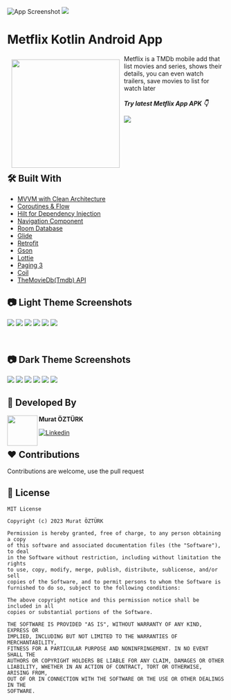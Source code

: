 ![App Screenshot](https://github.com/muratozturk5/Metflix/blob/main/Screenshots/BANNER.png)
![](https://vbr.wocr.tk/badge?page_id=metflix&color=55acb7&style=for-the-badge&logo=Github)

# Metflix Kotlin Android App

<img src="https://github.com/muratozturk5/Metflix/blob/main/Screenshots/logo.png" align="left"
width="250" hspace="10" vspace="10">
   
Metflix is a TMDb mobile add that list movies and series, shows their details, you can even watch trailers, save movies to list for watch later</br></br>***Try latest Metflix App APK 👇***

[![](https://img.shields.io/badge/Metflix-APK-brightgreen?style=for-the-badge&logo=android)](https://github.com/muratozturk5/Metflix/releases)</br></br></br></br></br></br>

## 🛠 Built With
- [MVVM with Clean Architecture](https://www.toptal.com/android/android-apps-mvvm-with-clean-architecture)
- [Coroutines & Flow](https://developer.android.com/kotlin/flow)
- [Hilt for Dependency Injection](https://developer.android.com/training/dependency-injection/hilt-android)
- [Navigation Component](https://developer.android.com/guide/navigation/navigation-getting-started)
- [Room Database](https://developer.android.com/training/data-storage/room)
- [Glide](https://github.com/bumptech/glide)
- [Retrofit](https://square.github.io/retrofit)
- [Gson](https://github.com/google/gson)
- [Lottie](https://github.com/LottieFiles/lottie-android)
- [Paging 3](https://proandroiddev.com/paging-3-easier-way-to-pagination-part-1-584cad1f4f61)
- [Coil](https://coil-kt.github.io/coil/)
- [TheMovieDb(Tmdb) API](https://developers.themoviedb.org/3)

## 📷 Light Theme Screenshots

![](https://github.com/muratozturk5/Metflix/blob/main/Screenshots/1.png)
![](https://github.com/muratozturk5/Metflix/blob/main/Screenshots/2.png)
![](https://github.com/muratozturk5/Metflix/blob/main/Screenshots/3.png)
![](https://github.com/muratozturk5/Metflix/blob/main/Screenshots/4.png)
![](https://github.com/muratozturk5/Metflix/blob/main/Screenshots/5.png)
![](https://github.com/muratozturk5/Metflix/blob/main/Screenshots/6.png)

</br>

## 📷 Dark Theme Screenshots
![](https://github.com/muratozturk5/Metflix/blob/main/Screenshots/1d.png)
![](https://github.com/muratozturk5/Metflix/blob/main/Screenshots/2d.png)
![](https://github.com/muratozturk5/Metflix/blob/main/Screenshots/3d.png)
![](https://github.com/muratozturk5/Metflix/blob/main/Screenshots/4d.png)
![](https://github.com/muratozturk5/Metflix/blob/main/Screenshots/5d.png)
![](https://github.com/muratozturk5/Metflix/blob/main/Screenshots/6d.png)
</br>


## 👨 Developed By 

 <img src="https://avatars.githubusercontent.com/u/62841905?s=400&u=6b1f97cf6a3dfe668719000f9686f5fe861f273a&v=4" width="70" align="left">


**Murat ÖZTÜRK**

[![Linkedin](https://img.shields.io/badge/-linkedin-grey?logo=linkedin)](https://www.linkedin.com/in/murat-%C3%B6zt%C3%BCrk-7a9306217/)
</br>

## ♥ Contributions 
Contributions are welcome, use the pull request
</br>

📄 License 
-------

```
MIT License

Copyright (c) 2023 Murat ÖZTÜRK

Permission is hereby granted, free of charge, to any person obtaining a copy
of this software and associated documentation files (the "Software"), to deal
in the Software without restriction, including without limitation the rights
to use, copy, modify, merge, publish, distribute, sublicense, and/or sell
copies of the Software, and to permit persons to whom the Software is
furnished to do so, subject to the following conditions:

The above copyright notice and this permission notice shall be included in all
copies or substantial portions of the Software.

THE SOFTWARE IS PROVIDED "AS IS", WITHOUT WARRANTY OF ANY KIND, EXPRESS OR
IMPLIED, INCLUDING BUT NOT LIMITED TO THE WARRANTIES OF MERCHANTABILITY,
FITNESS FOR A PARTICULAR PURPOSE AND NONINFRINGEMENT. IN NO EVENT SHALL THE
AUTHORS OR COPYRIGHT HOLDERS BE LIABLE FOR ANY CLAIM, DAMAGES OR OTHER
LIABILITY, WHETHER IN AN ACTION OF CONTRACT, TORT OR OTHERWISE, ARISING FROM,
OUT OF OR IN CONNECTION WITH THE SOFTWARE OR THE USE OR OTHER DEALINGS IN THE
SOFTWARE.
```
